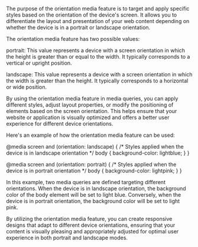 The purpose of the orientation media feature is to target and apply specific styles based on the orientation of the device's screen. It allows you to differentiate the layout and presentation of your web content depending on whether the device is in a portrait or landscape orientation.

The orientation media feature has two possible values:

   portrait: This value represents a device with a screen orientation in which the height is greater than or equal to the width. It typically corresponds to a vertical or upright position.

   landscape: This value represents a device with a screen orientation in which the width is greater than the height. It typically corresponds to a horizontal or wide position.

By using the orientation media feature in media queries, you can apply different styles, adjust layout properties, or modify the positioning of elements based on the screen orientation. This helps ensure that your website or application is visually optimized and offers a better user experience for different device orientations.

Here's an example of how the orientation media feature can be used:

@media screen and (orientation: landscape) {
  /* Styles applied when the device is in landscape orientation */
  body {
    background-color: lightblue;
  }
}

@media screen and (orientation: portrait) {
  /* Styles applied when the device is in portrait orientation */
  body {
    background-color: lightpink;
  }
}

In this example, two media queries are defined targeting different orientations. When the device is in landscape orientation, the background color of the body element will be set to light blue. Conversely, when the device is in portrait orientation, the background color will be set to light pink.

By utilizing the orientation media feature, you can create responsive designs that adapt to different device orientations, ensuring that your content is visually pleasing and appropriately adjusted for optimal user experience in both portrait and landscape modes.